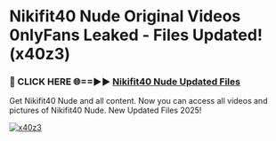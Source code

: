 # Nikifit40 Nude Original Videos 0nlyFans Leaked - Files Updated! (x40z3)

<h3>🔴 CLICK HERE 🌐==►► <a href="https://tinyurl.com/yrmya6cz" rel="nofollow">Nikifit40 Nude Updated Files</a></h3>

Get Nikifit40 Nude and all content. Now you can access all videos and pictures of Nikifit40 Nude. New Updated Files 2025!

[![x40z3](https://i.imgur.com/FMdXYCs.gif)](https://tinyurl.com/yrmya6cz)
